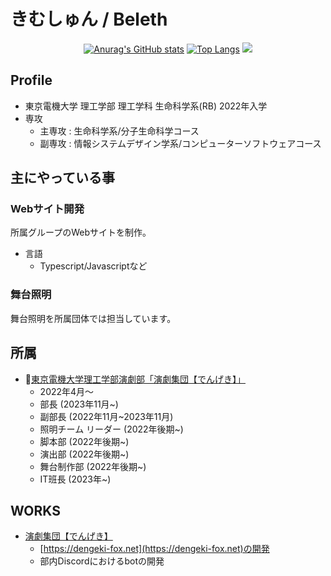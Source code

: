 # きむしゅん / Beleth

<div align="center">

[![Anurag's GitHub stats](https://github-readme-stats.vercel.app/api?username=kimshun0213kr&theme=radical&include_all_commits=true)](https://github.com/anuraghazra/github-readme-stats)
[![Top Langs](https://github-readme-stats.vercel.app/api/top-langs/?username=kimshun0213kr&layout=donut&theme=radical)](https://github.com/anuraghazra/github-readme-stats)
![](http://github-profile-summary-cards.vercel.app/api/cards/profile-details?username=kimshun0213kr&theme=radical)

</div>


## Profile
- 東京電機大学 理工学部 理工学科 生命科学系(RB) 2022年入学
- 専攻
  - 主専攻 : 生命科学系/分子生命科学コース
  - 副専攻 : 情報システムデザイン学系/コンピューターソフトウェアコース

## 主にやっている事

### Webサイト開発
所属グループのWebサイトを制作。  

- 言語
  - Typescript/Javascriptなど

### 舞台照明
舞台照明を所属団体では担当しています。

## 所属
- 🏫[東京電機大学理工学部演劇部「演劇集団【でんげき】」](https://dengeki-fox.net/)
  - 2022年4月～
  - 部長 (2023年11月~)
  - 副部長 (2022年11月~2023年11月)
  - 照明チーム リーダー (2022年後期~)
  - 脚本部 (2022年後期~)
  - 演出部 (2022年後期~)
  - 舞台制作部 (2022年後期~)
  - IT班長 (2023年~)

## WORKS
- [演劇集団【でんげき】](https://dengeki-fox)
  - [https://dengeki-fox.net](https://dengeki-fox.net)の開発
  - 部内Discordにおけるbotの開発
